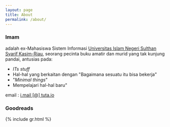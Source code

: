 ```yaml
---
layout: page
title: About
permalink: /about/
---
```

### Imam

adalah ex-Mahasiswa Sistem Informasi [Universitas Islam Negeri Sulthan Syarif Kasim-Riau](), seorang pecinta buku amatir dan murid yang tak kunjung pandai, antusias pada:
- *ITs stuff*
- Hal-hal yang berkaitan dengan "Bagaimana sesuatu itu bisa bekerja"
- "*Minimal things*"
- Mempelajari hal-hal baru"

email		: [i.mail [@] tuta.io](mailto:i.mail@tuta.io)

### Goodreads

{% include gr.html %}
